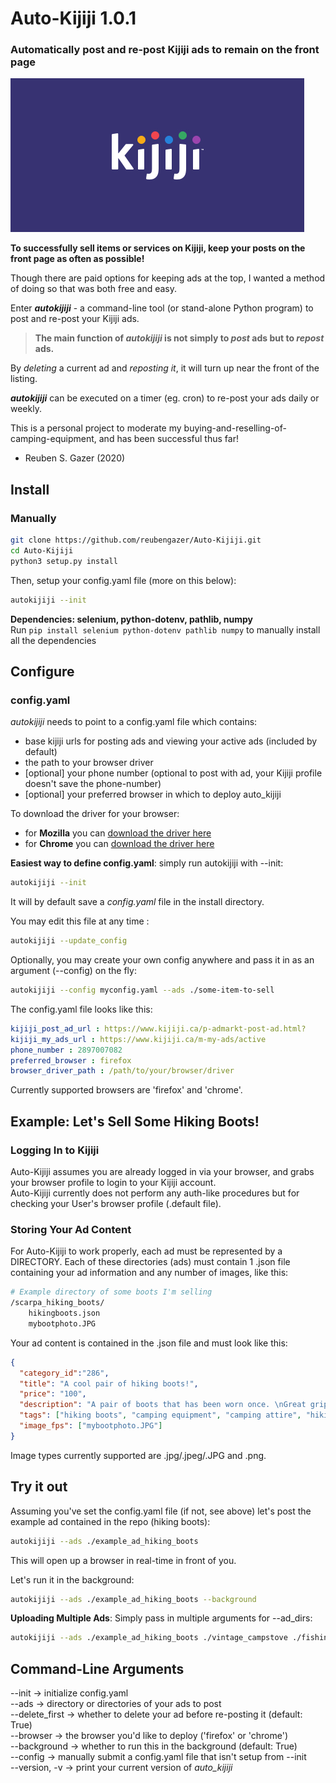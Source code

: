# Auto-Kijiji 1.0.1

### Automatically post and re-post Kijiji ads to remain on the front page
![kijijilogo](autokijiji.jpg)

**To successfully sell items or services on Kijiji, keep your posts on the front page as often as possible!**  
  
Though there are paid options for keeping ads at the top, I wanted a method of doing so that was both free and easy.

Enter **_autokijiji_** - a command-line tool (or stand-alone Python program) to post and re-post your Kijiji ads.

> **The main function of _autokijiji_ is not simply to _post_ ads but to _repost_ ads.**

By _deleting_ a current ad and _reposting it_, it will turn up near the front of the listing.

**_autokijiji_** can be executed on a timer (eg. cron) to re-post your ads daily or weekly.  

This is a personal project to moderate my buying-and-reselling-of-camping-equipment, and has been successful thus far!

- Reuben S. Gazer (2020)

## Install
### Manually

```bash
git clone https://github.com/reubengazer/Auto-Kijiji.git
cd Auto-Kijiji
python3 setup.py install
```

Then, setup your config.yaml file (more on this below):

```bash
autokijiji --init
```

**Dependencies: selenium, python-dotenv, pathlib, numpy**  
Run `pip install selenium python-dotenv pathlib numpy` to manually install all the dependencies

## Configure

### config.yaml

*autokijiji* needs to point to a config.yaml file which contains:

- base kijiji urls for posting ads and viewing your active ads (included by default)
- the path to your browser driver
- [optional] your phone number (optional to post with ad, your Kijiji profile doesn't save the phone-number)
- [optional] your preferred browser in which to deploy auto_kijiji

To download the driver for your browser:

- for **Mozilla** you can [download the driver here](https://github.com/mozilla/geckodriver/releases) 
- for **Chrome** you can [download the driver here](https://chromedriver.chromium.org/downloads) 

**Easiest way to define config.yaml**: simply run autokijiji with --init:

```bash
autokijiji --init
```

It will by default save a _config.yaml_ file in the install directory.  

You may edit this file at any time :

```bash
autokijiji --update_config
```

Optionally, you may create your own config anywhere and pass it in as an argument (--config) on the fly:

```bash
autokijiji --config myconfig.yaml --ads ./some-item-to-sell
```

The config.yaml file looks like this:

```yaml
kijiji_post_ad_url : https://www.kijiji.ca/p-admarkt-post-ad.html?
kijiji_my_ads_url : https://www.kijiji.ca/m-my-ads/active
phone_number : 2897007082
preferred_browser : firefox
browser_driver_path : /path/to/your/browser/driver
```
Currently supported browsers are 'firefox' and 'chrome'.

## Example: Let's Sell Some Hiking Boots!

### Logging In to Kijiji
Auto-Kijiji assumes you are already logged in via your browser, and grabs your browser profile to login to your Kijiji account.   
Auto-Kijiji currently does not perform any auth-like procedures but for checking your User's browser profile (.default file).

### Storing Your Ad Content
For Auto-Kijiji to work properly, each ad must be represented by a DIRECTORY.
Each of these directories (ads) must contain 1 .json file containing your ad information and any number of images, like this:  

```bash
# Example directory of some boots I'm selling
/scarpa_hiking_boots/
    hikingboots.json
    mybootphoto.JPG
```  

Your ad content is contained in the .json file and must look like this:

```json
{
  "category_id":"286",
  "title": "A cool pair of hiking boots!",
  "price": "100",
  "description": "A pair of boots that has been worn once. \nGreat grip on the bottom and waterproof.",
  "tags": ["hiking boots", "camping equipment", "camping attire", "hiking equipment"],
  "image_fps": ["mybootphoto.JPG"]
}
```

Image types currently supported are .jpg/.jpeg/.JPG and .png.  

## Try it out
Assuming you've set the config.yaml file (if not, see above) let's post the example ad contained in the repo (hiking boots):  

```bash
autokijiji --ads ./example_ad_hiking_boots 
```

This will open up a browser in real-time in front of you.  

Let's run it in the background:

```bash
autokijiji --ads ./example_ad_hiking_boots --background
```

**Uploading Multiple Ads**: Simply pass in multiple arguments for --ad_dirs:

```bash
autokijiji --ads ./example_ad_hiking_boots ./vintage_campstove ./fishing_rods
```

## Command-Line Arguments

--init -> initialize config.yaml  
--ads -> directory or directories of your ads to post  
--delete_first -> whether to delete your ad before re-posting it (default: True)  
--browser -> the browser you'd like to deploy ('firefox' or 'chrome')  
--background -> whether to run this in the background (default: True)  
--config -> manually submit a config.yaml file that isn't setup from --init  
--version, -v -> print your current version of *auto_kijiji*  